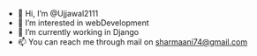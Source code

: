 - 👋 Hi, I’m @Ujjawal2111
- 👀 I’m interested in webDevelopment
- 🌱 I’m currently working in Django
- 📫 You can reach me through mail on sharmaani74@gmail.com

<!---
Ujjawal2111/Ujjawal2111 is a ✨ special ✨ repository because its `README.md` (this file) appears on your GitHub profile.
You can click the Preview link to take a look at your changes.
--->
